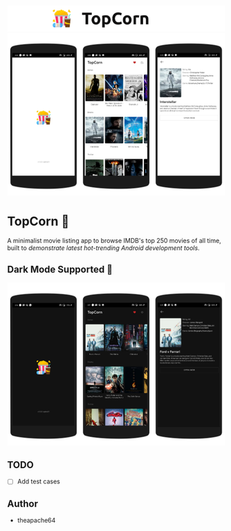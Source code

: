 
![title](extras/title.png)
![light_screenshots](extras/light.png)

# TopCorn 🍿

A minimalist movie listing app to browse IMDB's top 250 movies of all time,
built to *demonstrate latest hot-trending Android development tools*.

## Dark Mode Supported 🌙
![dark_screenshots](extras/dark.png)

## 

## TODO

  -[ ] Add test cases

## Author

- theapache64